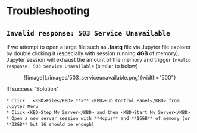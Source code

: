 # Troubleshooting

## `Invalid response: 503 Service Unavailable` 

If we attempt to open a large file such as **.fastq** file via Jupyter file explorer by double clicking it (especially with session running **4GB** of memory), Jupyter session will exhaust the amount of the memory and trigger `Invalid response: 503 Service Unavailable` (similar to below)

<center>
![image](./images/503_serviceunavailable.png){width="500"}
</center>

!!! success "Solution"

    * Click   <KBD>File</KBD> **>** <KBD>Hub Control Panel</KBD> from Jupyter Menu
    * Click <KBD>Step My Server</KBD> and then <KBD>Start My Server</KBD>
    * Open a new server session with **4cpus** and **16GB** of memory (or **32GB** but 16 should be enough)

<center>